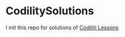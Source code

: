 # CodilitySolutions

I init this repo for solutions of [Codiliti Lessons](https://codility.com/programmers/lessons/)
